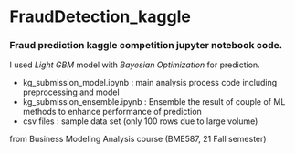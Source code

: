 # FraudDetection_kaggle
### Fraud prediction kaggle competition jupyter notebook code.  
I used *Light GBM* model with *Bayesian Optimization* for prediction.  
- kg_submission_model.ipynb : main analysis process code including preprocessing and model
- kg_submission_ensemble.ipynb : Ensemble the result of couple of ML methods to enhance performance of prediction
- csv files : sample data set (only 100 rows due to large volume)


from Business Modeling Analysis course (BME587, 21 Fall semester)
